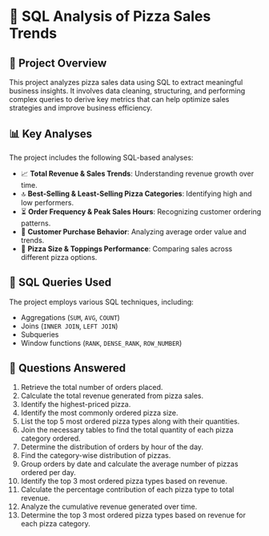 # 🍕 SQL Analysis of Pizza Sales Trends

## 📌 Project Overview

This project analyzes pizza sales data using SQL to extract meaningful business insights. It involves data cleaning, structuring, and performing complex queries
to derive key metrics that can help optimize sales strategies and improve business efficiency.

## 📊 Key Analyses

The project includes the following SQL-based analyses:

- 📈 **Total Revenue & Sales Trends**: Understanding revenue growth over time.
- 🔝 **Best-Selling & Least-Selling Pizza Categories**: Identifying high and low performers.
- ⏳ **Order Frequency & Peak Sales Hours**: Recognizing customer ordering patterns.
- 🛒 **Customer Purchase Behavior**: Analyzing average order value and trends.
- 🍕 **Pizza Size & Toppings Performance**: Comparing sales across different pizza options.

## 📌 SQL Queries Used

The project employs various SQL techniques, including:

- Aggregations (`SUM`, `AVG`, `COUNT`)
- Joins (`INNER JOIN`, `LEFT JOIN`)
- Subqueries
- Window functions (`RANK`, `DENSE_RANK`, `ROW_NUMBER`)

## 📝 Questions Answered

1. Retrieve the total number of orders placed.
2. Calculate the total revenue generated from pizza sales.
3. Identify the highest-priced pizza.
4. Identify the most commonly ordered pizza size.
5. List the top 5 most ordered pizza types along with their quantities.
6. Join the necessary tables to find the total quantity of each pizza category ordered.
7. Determine the distribution of orders by hour of the day.
8. Find the category-wise distribution of pizzas.
9. Group orders by date and calculate the average number of pizzas ordered per day.
10. Identify the top 3 most ordered pizza types based on revenue.
11. Calculate the percentage contribution of each pizza type to total revenue.
12. Analyze the cumulative revenue generated over time.
13. Determine the top 3 most ordered pizza types based on revenue for each pizza category.

